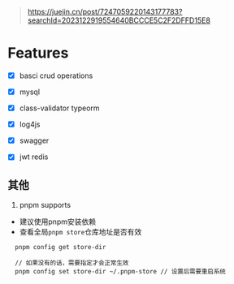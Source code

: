 
> https://juejin.cn/post/7247059220143177783?searchId=2023122919554640BCCCE5C2F2DFFD15E8

# Features

- [x] basci crud operations
- [x] mysql
- [x] class-validator typeorm
- [x] log4js
- [x] swagger
- [x] jwt redis



## 其他
1. pnpm supports
  * 建议使用pnpm安装依赖
  * 查看全局`pnpm store`仓库地址是否有效
  ```
    pnpm config get store-dir

    // 如果没有的话，需要指定才会正常生效
    pnpm config set store-dir ~/.pnpm-store // 设置后需要重启系统
  ```





